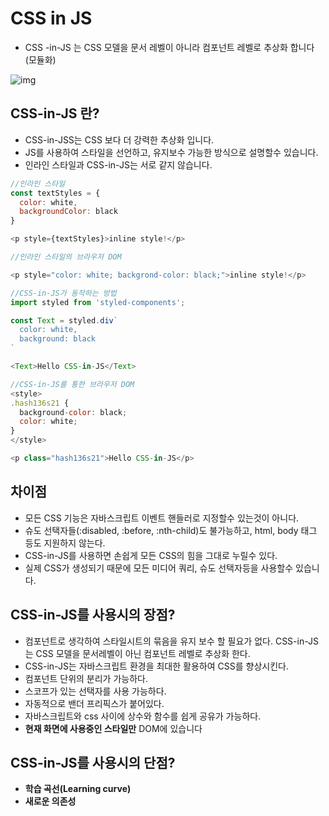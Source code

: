 # CSS in JS

- CSS -in-JS 는 CSS 모델을 문서 레벨이 아니라 컴포넌트 레벨로 추상화 합니다(모듈화)

![img](https://k.kakaocdn.net/dn/bhI6vW/btquWk4iOEw/TEhrDdxTPIcKzhdD8ygA50/img.png)



## CSS-in-JS 란?

- CSS-in-JSS는 CSS 보다 더 강력한 추상화 입니다.
- JS를 사용하여 스타일을 선언하고, 유지보수 가능한 방식으로 설명할수 있습니다.
- 인라인 스타일과 CSS-in-JS는 서로 같지 않습니다.



```javascript
//인라인 스타일
const textStyles = {
  color: white,
  backgroundColor: black
}

<p style={textStyles}>inline style!</p>
```

```javascript
//인라인 스타일의 브라우저 DOM 

<p style="color: white; backgrond-color: black;">inline style!</p>
```



```javascript
//CSS-in-JS가 동작하는 방법
import styled from 'styled-components';

const Text = styled.div`
  color: white,
  background: black
`

<Text>Hello CSS-in-JS</Text>
```

```javascript
//CSS-in-JS를 통한 브라우저 DOM
<style>
.hash136s21 {
  background-color: black;
  color: white;
}
</style>

<p class="hash136s21">Hello CSS-in-JS</p>
```

## 차이점

- 모든 CSS 기능은 자바스크립트 이벤트 핸들러로 지정할수 있는것이 아니다.
- 슈도 선택자들(:disabled, :before, :nth-child)도 불가능하고, html, body 태그 등도 지원하지 않는다.
- CSS-in-JS를 사용하면 손쉽게 모든 CSS의 힘을 그대로 누릴수 있다.
- 실제 CSS가 생성되기 때문에 모든 미디어 쿼리, 슈도 선택자등을 사용할수 있습니다.

## CSS-in-JS를 사용시의 장점?

- 컴포넌트로 생각하여 스타일시트의 묶음을 유지 보수 할 필요가 없다. CSS-in-JS는 CSS 모델을 문서레벨이 아닌 컴포넌트 레벨로 추상화 한다.
- CSS-in-JS는 자바스크립트 환경을 최대한 활용하여 CSS를 향상시킨다.
- 컴포넌트 단위의 분리가 가능하다.
- 스코프가 있는 선택자를 사용 가능하다.
- 자동적으로 밴더 프리픽스가 붙어있다.
- 자바스크립트와 css 사이에 상수와 함수를 쉽게 공유가 가능하다.
- **현재 화면에 사용중인 스타일만** DOM에 있습니다



## CSS-in-JS를 사용시의 단점?

- **학습 곡선(Learning curve)**
- **새로운 의존성**